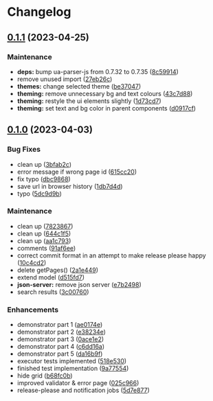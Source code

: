 # Changelog

## [0.1.1](https://github.com/dasch-swiss/dsp-cpe/compare/v0.1.0...v0.1.1) (2023-04-25)


### Maintenance

* **deps:** bump ua-parser-js from 0.7.32 to 0.7.35 ([8c59914](https://github.com/dasch-swiss/dsp-cpe/commit/8c599143ac19c21a68aa0280a6591cdf59b45d8b))
* remove unused import ([27eb26c](https://github.com/dasch-swiss/dsp-cpe/commit/27eb26c8059393dd9d0ca255864eb746e065bafc))
* **themes:** change selected theme ([be37047](https://github.com/dasch-swiss/dsp-cpe/commit/be370479b05035aa2ec71567ce61e0cb44b8e69a))
* **theming:** remove unnecessary bg and text colours ([43c7d88](https://github.com/dasch-swiss/dsp-cpe/commit/43c7d8821411c6d3aef8f9aba27fc3fa849cf659))
* **theming:** restyle the ui elements slightly ([1d73cd7](https://github.com/dasch-swiss/dsp-cpe/commit/1d73cd747d381d3dd3e745d08fdb022c914c271c))
* **theming:** set text and bg color in parent components ([d0917cf](https://github.com/dasch-swiss/dsp-cpe/commit/d0917cff5ffba8892de5782464a7305ee98ca7a6))

## [0.1.0](https://github.com/dasch-swiss/dsp-cpe/compare/v0.0.0...v0.1.0) (2023-04-03)


### Bug Fixes

* clean up ([3bfab2c](https://github.com/dasch-swiss/dsp-cpe/commit/3bfab2c7e8d97bc55f72c81c96d8c4196673f39b))
* error message if wrong page id ([615cc20](https://github.com/dasch-swiss/dsp-cpe/commit/615cc20a5324c6bfb3cdcb26c32f4cb91af4484a))
* fix typo ([dbc9868](https://github.com/dasch-swiss/dsp-cpe/commit/dbc986806ecdbfae72469ead5f99b9067cbec6e7))
* save url in browser history ([1db7d4d](https://github.com/dasch-swiss/dsp-cpe/commit/1db7d4d0236c19d9280656b14e481b8e3521ceb9))
* typo ([5dc9d9b](https://github.com/dasch-swiss/dsp-cpe/commit/5dc9d9b78a93d16392a80f8e3ef5961da3642e0c))


### Maintenance

* clean up ([7823867](https://github.com/dasch-swiss/dsp-cpe/commit/782386712df4e172b97cd18e78908033146bb047))
* clean up ([644c1f5](https://github.com/dasch-swiss/dsp-cpe/commit/644c1f5d1dcffed973ca646ec27d95addc8d6be7))
* clean up ([aa1c793](https://github.com/dasch-swiss/dsp-cpe/commit/aa1c793ecc0a99adc6c62630c59166d1fbdfd622))
* comments ([91af6ee](https://github.com/dasch-swiss/dsp-cpe/commit/91af6eeef5870020b8e77aca6eba3478fd3d9824))
* correct commit format in an attempt to make release please happy ([10c4cd2](https://github.com/dasch-swiss/dsp-cpe/commit/10c4cd2c03bf7d66ae974f86602f6d770d27c910))
* delete getPages() ([2a1e449](https://github.com/dasch-swiss/dsp-cpe/commit/2a1e449b926aae8864e48f9566ecb8ef817d911c))
* extend model ([d515fd7](https://github.com/dasch-swiss/dsp-cpe/commit/d515fd7cfbbb42195df1f388ea5797245fb915c4))
* **json-server:** remove json server ([e7b2498](https://github.com/dasch-swiss/dsp-cpe/commit/e7b24981a6dea369808cce3a1cbd5da3119a64d4))
* search results ([3c00760](https://github.com/dasch-swiss/dsp-cpe/commit/3c00760e463196d1138984089c5c0b0a896e9c84))


### Enhancements

* demonstrator part 1 ([ae0174e](https://github.com/dasch-swiss/dsp-cpe/commit/ae0174e99914cf1d845349eb4e6be464257f0e56))
* demonstrator part 2 ([e38234e](https://github.com/dasch-swiss/dsp-cpe/commit/e38234ec5c8cb1c58482162034b363b1251448fb))
* demonstrator part 3 ([0ace1e2](https://github.com/dasch-swiss/dsp-cpe/commit/0ace1e25fc916a518d3b0c1ea959c1cfa2830435))
* demonstrator part 4 ([c6dd16a](https://github.com/dasch-swiss/dsp-cpe/commit/c6dd16a01d1661cc037275f5b8983375c68b3ae0))
* demonstrator part 5 ([da16b9f](https://github.com/dasch-swiss/dsp-cpe/commit/da16b9f568ba67ba185d15a62ec87c9a85186649))
* executor tests implemented ([518e530](https://github.com/dasch-swiss/dsp-cpe/commit/518e530fba65afed838c5c5bc44995dae5c0585f))
* finished test implementation ([9a77554](https://github.com/dasch-swiss/dsp-cpe/commit/9a77554ec71620e5628a39989f41fea1251083c7))
* hide grid ([b68fc0b](https://github.com/dasch-swiss/dsp-cpe/commit/b68fc0bb29819910643dd759515b5cb749e1da07))
* improved validator & error page ([025c966](https://github.com/dasch-swiss/dsp-cpe/commit/025c9662d1b3e17d2b7fa1097ca3b783ce1c75d7))
* release-please and notification jobs ([5d7e877](https://github.com/dasch-swiss/dsp-cpe/commit/5d7e87777ba4eccd302146a4f06a3ff81e08e7b7))
